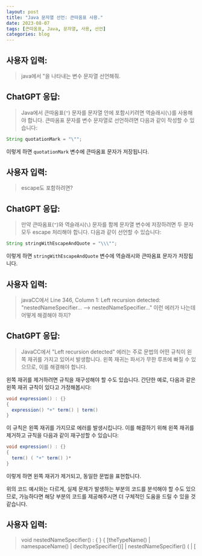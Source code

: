 ```yaml
---
layout: post
title: "Java 문자열 선언: 큰따옴표 사용."
date: 2023-08-07
tags: [큰따옴표, Java, 문자열, 사용, 선언]
categories: blog
---
```


## 사용자 입력:
> java에서 \"을 나타내는 변수 문자열 선언해줘.

## ChatGPT 응답:
> Java에서 큰따옴표(`"`) 문자를 문자열 안에 포함시키려면 역슬래시(`\`)를 사용해야 합니다. 큰따옴표 문자를 변수 문자열로 선언하려면 다음과 같이 작성할 수 있습니다:

```java
String quotationMark = "\"";
```

이렇게 하면 `quotationMark` 변수에 큰따옴표 문자가 저장됩니다.

## 사용자 입력:
> escape도 포함하려면?

## ChatGPT 응답:
> 만약 큰따옴표(`"`)와 역슬래시(`\`) 문자를 함께 문자열 변수에 저장하려면 두 문자 모두 escape 처리해야 합니다. 다음과 같이 선언할 수 있습니다:

```java
String stringWithEscapeAndQuote = "\\\"";
```

이렇게 하면 `stringWithEscapeAndQuote` 변수에 역슬래시와 큰따옴표 문자가 저장됩니다.

## 사용자 입력:
> javaCC에서 Line 346, Column 1: Left recursion detected: "nestedNameSpecifier... --> nestedNameSpecifier..." 이런 에러가 나는데 어떻게 해결해야 하지?

## ChatGPT 응답:
> JavaCC에서 "Left recursion detected" 에러는 주로 문법의 어떤 규칙이 왼쪽 재귀를 가지고 있어서 발생합니다. 왼쪽 재귀는 파서가 무한 루프에 빠질 수 있으므로, 이를 해결해야 합니다.

왼쪽 재귀를 제거하려면 규칙을 재구성해야 할 수도 있습니다. 간단한 예로, 다음과 같은 왼쪽 재귀 규칙이 있다고 가정해봅시다:

```java
void expression() : {}
{
  expression() "+" term() | term()
}
```

이 규칙은 왼쪽 재귀를 가지므로 에러를 발생시킵니다. 이를 해결하기 위해 왼쪽 재귀를 제거하고 규칙을 다음과 같이 재구성할 수 있습니다:

```java
void expression() : {}
{
  term() ( "+" term() )*
}
```

이렇게 하면 왼쪽 재귀가 제거되고, 동일한 문법을 표현합니다.

위의 코드 예시와는 다르게, 실제 문제가 발생하는 부분의 코드를 분석해야 할 수도 있으므로, 가능하다면 해당 부분의 코드를 제공해주시면 더 구체적인 도움을 드릴 수 있을 것 같습니다.

## 사용자 입력:
> void nestedNameSpecifier() :
{
}
{
    [theTypeName() | namespaceName() | decltypeSpecifier()] <Doublecolon>
    | nestedNameSpecifier() (<Identifier> | [<Template>]  simpleTemplateId()
    ) <Doublecolon>
} 이것은 javaCC구문의 일부인데, 여기서 left-recursion이 발생한데. 오류를 없애려면 어떻게 바꿔야 하나?

## ChatGPT 응답:
> 왼쪽 재귀 문제를 해결하기 위해서는 왼쪽 재귀의 패턴을 찾고 해당 부분을 재귀적으로 호출하지 않도록 재구조화해야 합니다. 주어진 `nestedNameSpecifier` 규칙에서 왼쪽 재귀는 `nestedNameSpecifier`가 자신을 직접 호출하고 있으므로 이 부분을 수정해야 합니다.

코드를 다음과 같이 변경해보세요:

```java
void nestedNameSpecifier() :
{}
{
    [theTypeName() | namespaceName() | decltypeSpecifier()] <Doublecolon> (nestedNameSpecifierSuffix())*
}

void nestedNameSpecifierSuffix() :
{}
{
    (<Identifier> | [<Template>] simpleTemplateId()) <Doublecolon>
}
```

이렇게 하면 `nestedNameSpecifier` 규칙이 자기 자신을 직접 호출하지 않고 `nestedNameSpecifierSuffix`를 반복 호출하도록 변경되었습니다. 이 구조는 원래의 구조와 의미가 같으면서도 왼쪽 재귀를 제거합니다.

재귀 구조는 종종 어려울 수 있으므로, 변경 후에도 코드가 여전히 원하는 대로 동작하는지 충분히 테스트하는 것이 좋습니다.

## 사용자 입력:
> void noPointerNewDeclarator() :
{
}
{
    <LeftBracket> expression() <RightBracket>  [attributeSpecifierSeq()]
    | noPointerNewDeclarator() <LeftBracket> constantExpression() <RightBracket> [attributeSpecifierSeq()]
} 이것은 javaCC구문의 일부인데, 여기서 left-recursion이 발생한데. 오류를 없애려면 어떻게 바꿔야 하나?

## ChatGPT 응답:
> 주어진 `noPointerNewDeclarator` 규칙에서 왼쪽 재귀는 `noPointerNewDeclarator`가 자신을 직접 호출하고 있으므로, 이 부분을 수정해야 합니다. 다음과 같이 왼쪽 재귀를 제거하면 됩니다:

```java
void noPointerNewDeclarator() :
{}
{
    (<LeftBracket> expression() <RightBracket> [attributeSpecifierSeq()]) (noPointerNewDeclaratorSuffix())*
}

void noPointerNewDeclaratorSuffix() :
{}
{
    <LeftBracket> constantExpression() <RightBracket> [attributeSpecifierSeq()]
}
```

이 변경은 `noPointerNewDeclarator` 규칙을 자기 자신을 직접 호출하지 않고 `noPointerNewDeclaratorSuffix`를 반복 호출하도록 변경합니다. 원래의 의미와 동일하면서도 왼쪽 재귀를 제거합니다.

변경 후에도 여전히 원하는 대로 동작하는지 충분히 테스트하는 것이 좋습니다.

## 사용자 입력:
> void noPointerDeclarator() : {}
{
    declaratorid() [attributeSpecifierSeq()]
    |
    noPointerDeclarator() (
        parametersAndQualifiers()
        | <LeftBracket> [constantExpression()] <RightBracket> [attributeSpecifierSeq()]
    )
    |
    <LeftParen> pointerDeclarator() <RightParen>
} 이것은 javaCC구문의 일부인데, 여기서 left-recursion이 발생한데. 오류를 없애려면 어떻게 바꿔야 하나?

## ChatGPT 응답:
> 이 문제의 해결을 위해서는 왼쪽 재귀 패턴을 찾고 해당 부분을 재귀적으로 호출하지 않도록 재구조화해야 합니다.

주어진 `noPointerDeclarator` 규칙에서 왼쪽 재귀는 `noPointerDeclarator`가 자신을 직접 호출하고 있으므로 이 부분을 수정해야 합니다. 아래 코드는 왼쪽 재귀를 제거한 형태입니다:

```java
void noPointerDeclarator() : {}
{
    declaratorid() [attributeSpecifierSeq()] (noPointerDeclaratorSuffix())*
    |
    <LeftParen> pointerDeclarator() <RightParen>
}

void noPointerDeclaratorSuffix() : {}
{
    parametersAndQualifiers()
    |
    <LeftBracket> [constantExpression()] <RightBracket> [attributeSpecifierSeq()]
}
```

이 변경은 `noPointerDeclarator` 규칙이 자기 자신을 직접 호출하지 않고 `noPointerDeclaratorSuffix`를 반복 호출하도록 변경합니다. 원래의 의미와 동일하면서도 왼쪽 재귀를 제거합니다.

변경 후에도 여전히 원하는 대로 동작하는지 충분히 테스트하는 것이 좋습니다.

## 사용자 입력:
> void noPointerAbstractDeclarator() : {}
{
    noPointerAbstractDeclarator() (
        parametersAndQualifiers()
        | noPointerAbstractDeclarator() <LeftBracket> [constantExpression()] <RightBracket> [attributeSpecifierSeq()]
        )
    |
    parametersAndQualifiers()
    |
    <LeftBracket> [constantExpression()] <RightBracket> [attributeSpecifierSeq()]
    |
    <LeftParen> pointerAbstractDeclarator() <RightParen>
} 이것은 javaCC구문의 일부인데, 여기서 left-recursion이 발생한데. 오류를 없애려면 어떻게 바꿔야 하나?

## ChatGPT 응답:
> 이 예시에서의 왼쪽 재귀는 `noPointerAbstractDeclarator`가 자신을 직접 호출하고 있기 때문에 발생합니다. 여기서의 왼쪽 재귀 제거는 조금 더 복잡한데, 재귀 패턴을 보면 다른 옵션들이 병합되어 있어서 일반화하기 어렵습니다. 하지만 아래와 같이 재구조화하여 왼쪽 재귀를 제거할 수 있습니다:

```java
void noPointerAbstractDeclarator() : {}
{
    ( parametersAndQualifiers() | <LeftBracket> [constantExpression()] <RightBracket> [attributeSpecifierSeq()] | <LeftParen> pointerAbstractDeclarator() <RightParen> ) (noPointerAbstractDeclaratorSuffix())*
}

void noPointerAbstractDeclaratorSuffix() : {}
{
    noPointerAbstractDeclarator() <LeftBracket> [constantExpression()] <RightBracket> [attributeSpecifierSeq()]
}
```

위 코드는 원래의 의미를 유지하면서 왼쪽 재귀를 제거합니다. 변경 후에도 여전히 원하는 대로 동작하는지 충분히 테스트하는 것이 좋습니다.

이러한 왼쪽 재귀 패턴의 해결은 종종 복잡할 수 있으므로, 문법 전체에 대한 전체적인 이해가 필요합니다. 따라서 이 수정이 여러분의 전체 문법과 완벽하게 일치하는지 확인하는 것이 중요합니다.

## 사용자 입력:
> javaCC컴파일할 때 Error: Line 472, Column 5: Expansion within "(...)?" can be matched by empty string.이런 에러는?

## ChatGPT 응답:
> JavaCC에서 "Expansion within `(...)?` can be matched by empty string"라는 오류는 선택적 확장 `( ... )?` 내에 있는 표현이 빈 문자열과 일치할 수 있음을 나타냅니다. 이것은 파서가 무한 루프에 빠질 수 있으므로 해결해야 할 문제입니다.

이 문제를 해결하려면, 해당 확장이 빈 문자열과 일치하지 않도록 코드를 변경해야 합니다.

오류 메시지에 나와 있는 특정 라인과 열을 참조하여 문제가 있는 부분을 찾은 후, 해당 부분의 선택적 확장을 분석하고 수정해야 할 것입니다.

문제를 더 구체적으로 진단하려면 해당 코드 라인의 내용이 필요할 수 있습니다. 코드의 일부분을 제공해 주시면, 더 구체적인 도움을 드릴 수 있을 것 같습니다.

## 사용자 입력:
> void noPointerAbstractPackDeclarator() : {}
{
    noPointerAbstractPackDeclarator() ( parametersAndQualifiers() | <LeftBracket> [constantExpression()] <RightBracket> [attributeSpecifierSeq()] )
    |
    <Ellipsis>
}
이것은 javaCC구문의 일부인데, 여기서 left-recursion이 발생한데. 오류를 없애려면 어떻게 바꿔야 하나?

## ChatGPT 응답:
> 주어진 `noPointerAbstractPackDeclarator` 규칙에서 왼쪽 재귀는 규칙이 자신을 직접 호출하고 있기 때문에 발생합니다. 이를 해결하기 위해 재귀 호출을 제거하고, 필요한 패턴을 유지하면서 재귀 구조를 변경해야 합니다.

아래의 코드는 왼쪽 재귀를 제거한 형태입니다:

```java
void noPointerAbstractPackDeclarator() : {}
{
    <Ellipsis> (noPointerAbstractPackDeclaratorSuffix())*
}

void noPointerAbstractPackDeclaratorSuffix() : {}
{
    parametersAndQualifiers()
    |
    <LeftBracket> [constantExpression()] <RightBracket> [attributeSpecifierSeq()]
}
```

여기서, 원래의 규칙을 두 부분으로 분리했습니다. 첫 번째 부분은 `<Ellipsis>`로 시작하고, 그 다음에 `noPointerAbstractPackDeclaratorSuffix`를 여러 번 반복할 수 있습니다.

이러한 변경은 왼쪽 재귀를 제거하면서도 원래의 의미를 유지합니다. 변경 후에도 여전히 원하는 대로 동작하는지 충분히 테스트하는 것이 좋습니다.

## 사용자 입력:
> (noPointerAbstractPackDeclaratorSuffix())* |  <Ellipsis>  이렇게 하지 않은 이유는?

## ChatGPT 응답:
> 제안하신 변경 `(noPointerAbstractPackDeclaratorSuffix())* | <Ellipsis>`는 왼쪽 재귀를 제거하지 않을 뿐만 아니라 의미도 원래 규칙과 다르게 됩니다.

원래의 규칙은 `noPointerAbstractPackDeclarator`가 자기 자신을 호출하는 형태로 재귀적인 구조를 가지고 있으며, `<Ellipsis>`가 있을 수 있습니다. 제안하신 변경은 이러한 재귀 구조를 완전히 제거하고, 대신 `noPointerAbstractPackDeclaratorSuffix`를 0번 이상 반복하거나 `<Ellipsis>` 중 하나를 선택하는 구조가 됩니다. 이것은 원래의 의미와 다릅니다.

왼쪽 재귀를 제거하면서 원래의 의미를 유지하려면, 재귀 구조를 변경하되 선택적 확장을 사용하여 원래의 의미를 유지해야 합니다. 제안한 코드는 이러한 목표를 달성하려고 했던 것입니다.

그럼에도 불구하고, 원래 의도와 정확히 일치하는지는 전체 문법과 어떻게 상호작용하는지에 따라 달라질 수 있으므로, 변경 후에 충분한 테스트를 수행하는 것이 중요합니다.

## 사용자 입력:
> 위 내용으로는  <Ellipsis>는 무조건 읽는다는 뜻 아닌가?

## ChatGPT 응답:
> 죄송합니다. 제가 제공한 코드 해석과 의도를 정확하게 전달하지 못한 것 같습니다. 문맥을 더 고려하여 분석해보겠습니다.

원래 규칙:

```java
void noPointerAbstractPackDeclarator() : {}
{
    noPointerAbstractPackDeclarator() ( parametersAndQualifiers() | <LeftBracket> [constantExpression()] <RightBracket> [attributeSpecifierSeq()] )
    |
    <Ellipsis>
}
```

이 규칙에서 `noPointerAbstractPackDeclarator`가 자기 자신을 호출하므로 왼쪽 재귀가 있습니다. 그리고 재귀 호출 뒤에 다른 확장이 오거나 `<Ellipsis>` 토큰이 올 수 있습니다.

제가 제안한 변경:

```java
void noPointerAbstractPackDeclarator() : {}
{
    <Ellipsis> (noPointerAbstractPackDeclaratorSuffix())*
}

void noPointerAbstractPackDeclaratorSuffix() : {}
{
    parametersAndQualifiers()
    |
    <LeftBracket> [constantExpression()] <RightBracket> [attributeSpecifierSeq()]
}
```

여기서 `<Ellipsis>`는 무조건 읽혀야 하며, 이후에 `noPointerAbstractPackDeclaratorSuffix` 확장이 0번 이상 반복될 수 있습니다.

원래 규칙의 의도와 전체 문법을 정확히 이해하지 못했을 수 있으므로, 이 변경이 정확하게 원하는 동작을 수행하는지는 테스트와 검토가 필요합니다.

원하는 동작을 좀 더 명확하게 설명해 주시면, 그에 따라 정확한 해결책을 제안할 수 있을 것 같습니다.

## 사용자 입력:
> 네 말이 맞다.

## ChatGPT 응답:
> 감사합니다. 왼쪽 재귀와 관련된 문제는 종종 복잡하고 문맥에 의존적일 수 있으므로, 정확한 해결책을 찾기 위해서는 전체 문법과 특정 규칙이 어떻게 작동해야 하는지에 대한 충분한 이해가 필요합니다.

제가 제안한 변경이나 이해가 부족한 부분이 있으면 언제든지 질문해 주세요. 문제 해결에 도움이 되고자 합니다.

## 사용자 입력:
> void noPointerAbstractDeclarator() : {}
{
    noPointerAbstractDeclarator() (
        parametersAndQualifiers()
        | noPointerAbstractDeclarator() <LeftBracket> [constantExpression()] <RightBracket> [attributeSpecifierSeq()]
        )
    |
    parametersAndQualifiers()
    |
    <LeftBracket> [constantExpression()] <RightBracket> [attributeSpecifierSeq()]
    |
    <LeftParen> pointerAbstractDeclarator() <RightParen>
} 이것은 javaCC구문의 일부인데, 여기서 left-recursion이 발생한데. 오류를 없애려면 어떻게 바꿔야 하나?

## ChatGPT 응답:
> 이 경우의 왼쪽 재귀는 `noPointerAbstractDeclarator`가 자기 자신을 직접 호출하고 있기 때문에 발생합니다. 이 문제를 해결하기 위해 해당 재귀 구조를 다시 작성해야 합니다.

주어진 규칙의 의도를 완전히 이해하지 않았지만, 아래와 같이 재작성하여 왼쪽 재귀를 제거할 수 있을 것 같습니다.

```java
void noPointerAbstractDeclarator() : {}
{
    (parametersAndQualifiers() | <LeftBracket> [constantExpression()] <RightBracket> [attributeSpecifierSeq()] | <LeftParen> pointerAbstractDeclarator() <RightParen> ) (noPointerAbstractDeclaratorSuffix())*
}

void noPointerAbstractDeclaratorSuffix() : {}
{
    parametersAndQualifiers()
    | <LeftBracket> [constantExpression()] <RightBracket> [attributeSpecifierSeq()]
}
```

이 예제에서 `noPointerAbstractDeclarator`가 자신을 직접 호출하는 대신, 새로운 규칙 `noPointerAbstractDeclaratorSuffix`를 만들어서 재귀를 분리했습니다. `noPointerAbstractDeclaratorSuffix`는 원래 규칙의 재귀 부분을 나타냅니다.

이 변경은 왼쪽 재귀를 제거하면서도 동일한 구문을 분석하게 됩니다. 하지만, 원래 규칙의 정확한 의미와 동작을 보장하려면 전체 문맥과 상호 작용하는 다른 규칙을 함께 고려해야 할 수 있으므로, 변경 후 충분히 테스트해 보시는 것이 좋습니다.

## 사용자 입력:
> void postfixExpression() :
{
}
{
    primaryExpression()
    | postfixExpression() <LeftBracket> (expression() | bracedInitList()) <RightBracket>
    | postfixExpression() <LeftParen> [expressionList()] <RightParen>
    | (simpleTypeSpecifier() | typeNameSpecifier()) (
        <LeftParen> [expressionList()] <RightParen>
        | bracedInitList()
    )
    | postfixExpression() (<Dot> | <Arrow> ) (
        [<Template>]  idExpression()
        | pseudoDestructorName()
    )
    | postfixExpression() (<PlusPlus> | <MinusMinus>)
    | (
        <Dynamic_cast>
        | <Static_cast>
        | <Reinterpret_cast>
        | <Const_cast>
    ) <Less> theTypeId() <Greater> <LeftParen> expression() <RightParen>
    | typeIdOfTheTypeId() <LeftParen> (expression() | theTypeId()) <RightParen>
} 이것은 javaCC구문의 일부인데, 여기서 left-recursion이 발생한데. 오류를 없애려면 어떻게 바꿔야 하나?

## ChatGPT 응답:
> 주어진 `postfixExpression` 규칙에서 왼쪽 재귀가 발생하고 있습니다. 왼쪽 재귀를 제거하려면 규칙을 재작성해야 하며, 이를 위해 일반적으로 규칙을 분리하고 반복을 허용하는 구조로 바꾸는 방법을 사용합니다.

아래는 `postfixExpression` 규칙을 왼쪽 재귀가 없는 형태로 재작성한 예제입니다:

```java
void postfixExpression() :
{}
{
    primaryExpression() postfixExpressionSuffix()*
}

void postfixExpressionSuffix() :
{}
{
    <LeftBracket> (expression() | bracedInitList()) <RightBracket>
    | <LeftParen> [expressionList()] <RightParen>
    | (simpleTypeSpecifier() | typeNameSpecifier()) (
        <LeftParen> [expressionList()] <RightParen>
        | bracedInitList()
    )
    | (<Dot> | <Arrow>) (
        [<Template>]  idExpression()
        | pseudoDestructorName()
    )
    | (<PlusPlus> | <MinusMinus>)
    | (
        <Dynamic_cast>
        | <Static_cast>
        | <Reinterpret_cast>
        | <Const_cast>
    ) <Less> theTypeId() <Greater> <LeftParen> expression() <RightParen>
    | typeIdOfTheTypeId() <LeftParen> (expression() | theTypeId()) <RightParen>
}
```

여기서 `postfixExpression` 규칙은 기본 표현식(`primaryExpression()`)과 그 뒤에 오는 선택적 접미사(`postfixExpressionSuffix()`)의 시퀀스로 구성됩니다. 이렇게 하면 왼쪽 재귀를 제거하면서도 동일한 구문을 분석할 수 있습니다.

이러한 변경이 전체 문법과 어떻게 상호작용하는지에 따라 달라질 수 있으므로, 변경 후에 충분한 테스트를 수행하는 것이 중요합니다.


